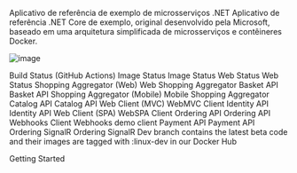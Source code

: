 Aplicativo de referência de exemplo de microsserviços .NET Aplicativo de referência .NET Core de exemplo, original desenvolvido pela Microsoft, baseado em uma arquitetura simplificada de microsserviços e contêineres Docker.


![image](https://user-images.githubusercontent.com/22334765/189756861-d6500026-db21-42ec-ae92-d8219130ff19.png)

Build Status (GitHub Actions)
Image	Status	Image	Status
Web Status	Web Status	Shopping Aggregator (Web)	Web Shopping Aggregator
Basket API	Basket API	Shopping Aggregator (Mobile)	Mobile Shopping Aggregator
Catalog API	Catalog API	Web Client (MVC)	WebMVC Client
Identity API	Identity API	Web Client (SPA)	WebSPA Client
Ordering API	Ordering API	Webhooks Client	Webhooks demo client
Payment API	Payment API	Ordering SignalR	Ordering SignalR
Dev branch contains the latest beta code and their images are tagged with :linux-dev in our Docker Hub

Getting Started
